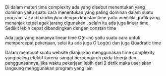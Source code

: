 Di dalam materi time complexity ada yang disebut menentukan yang dominan yaitu suatu cara menentukan yang paling dominan dalam suatu program. Jika dibandingkan dengan konstan time yaitu memiliki grafik yang menanjak tetpai agak jarang digunakan , selain itu ada juga linear time. Sedikit lebih cepat dibandingkan dengan constan time

Ada juga yang namanya linear time O(n+m)  yaitu suatu cara untuk mempercepat pekerjaan, selai itu ada juga O Log(n)  dan juga Quadratic time
 
Dalam membuat suatu website dianjurkan menggunakan time complexity yang paling efektif karena sangat berpengaruh pada kinerja dan penggunaannya, jika waktu pekerjaan lebih dari 2 detik maka user akan langsung menggunakan program yang lain
